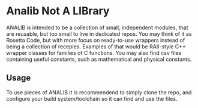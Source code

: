 # Analib Not A  LIBrary

ANALIB is intended to be a collection of small, independent modules, that are reusable, but too small to live in dedicated repos. You may think of it as Rosetta Code, but with more focus on ready-to-use wrappers instead of being a collection of recepies. Examples of that would be RAII-style C++ wrapper classes for families of C functions. You may also find csv files containing useful constants, such as mathematical and physical constants.

## Usage

To use pieces of ANALIB it is recommendend to simply clone the repo, and configure your build system/toolchain so it can find and use the files.
